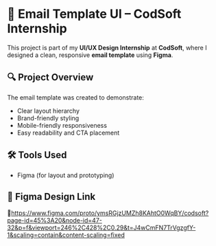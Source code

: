 # 📧 Email Template UI – CodSoft Internship

This project is part of my **UI/UX Design Internship** at **CodSoft**, where I designed a clean, responsive **email template** using **Figma**.

## 🔍 Project Overview
The email template was created to demonstrate:
- Clear layout hierarchy
- Brand-friendly styling
- Mobile-friendly responsiveness
- Easy readability and CTA placement

## 🛠 Tools Used
- Figma (for layout and prototyping)

## 🔗 Figma Design Link
🔗https://www.figma.com/proto/ymsRGjzUMZh8KAhtO0WqBY/codsoft?page-id=45%3A20&node-id=47-32&p=f&viewport=246%2C428%2C0.29&t=J4wCmFN7TrVgzgfY-1&scaling=contain&content-scaling=fixed

